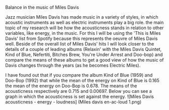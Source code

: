 Balance in the music of Miles Davis

Jazz musician Miles Davis has made music in a variety of styles, in which acoustic instruments as well as electric instruments play a big role. the main topic of my research will be how the acousticness stands in relation to other variables, like energy, in the music. For this I will be using the 'This is Miles Davis' list from Spotify because this represents the oeuvre of Miles Davis well. Beside of the overall list of Miles Davis' hits I will look closer to the details of a couple of leading albums (Relaxin' with the Miles Davis Quintet, Kind of Blue, Nefertiti, Bitches Brew, You're Under Arrest and Doo-bop) and compare the means of these albums to get a good view of how the music of Davis changes through the years (as he becomes Electric Miles). 

I have found out that if you compare the album Kind of Blue (1959) and Doo-Bop (1992) that while the mean of the energy on Kind of Blue is 0.165 the mean of the energy on Doo-Bop is 0.678. The means of the acousticness respectively are 0.715 and 0.00697.
Below you can see a graph in which the acousticness is set against the energy.
![Miles Davis acousticness - energy - loudness] (Miles davis en-ac-loud 1.png)
